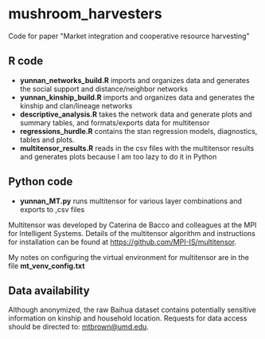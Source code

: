 # mushroom_harvesters

Code for paper "Market integration and cooperative resource harvesting" 

## R code

- **yunnan_networks_build.R** imports and organizes data and generates the social support and distance/neighbor networks
- **yunnan_kinship_build.R** imports and organizes data and generates the kinship and clan/lineage networks
- **descriptive_analysis.R** takes the network data and generate plots and summary tables, and formats/exports data for multitensor
- **regressions_hurdle.R** contains the stan regression models, diagnostics, tables and plots. 
- **multitensor_results.R** reads in the csv files with the multitensor results and generates plots because I am too lazy to do it in Python

## Python code

- **yunnan_MT.py** runs multitensor for various layer combinations and exports to ,csv files

Multitensor was developed by Caterina de Bacco and colleagues at the MPI for Intelligent Systems. Details of the multitensor algorithm and instructions for installation can be found at https://github.com/MPI-IS/multitensor.

My notes on configuring the virtual environment for multitensor are in the file **mt_venv_config.txt** 

## Data availability

Although anonymized, the raw Baihua dataset contains potentially sensitive information on kinship and household location. Requests for data access should be directed to: mtbrown@umd.edu.
